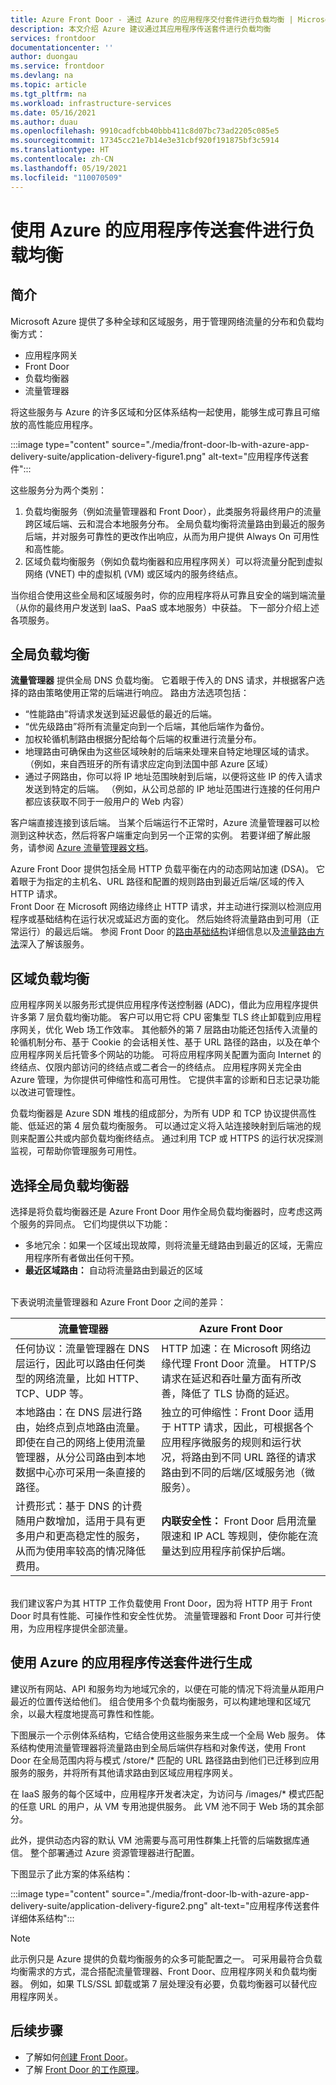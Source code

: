 ```yaml
---
title: Azure Front Door - 通过 Azure 的应用程序交付套件进行负载均衡 | Microsoft Docs
description: 本文介绍 Azure 建议通过其应用程序传送套件进行负载均衡
services: frontdoor
documentationcenter: ''
author: duongau
ms.service: frontdoor
ms.devlang: na
ms.topic: article
ms.tgt_pltfrm: na
ms.workload: infrastructure-services
ms.date: 05/16/2021
ms.author: duau
ms.openlocfilehash: 9910cadfcbb40bbb411c8d07bc73ad2205c085e5
ms.sourcegitcommit: 17345cc21e7b14e3e31cbf920f191875bf3c5914
ms.translationtype: HT
ms.contentlocale: zh-CN
ms.lasthandoff: 05/19/2021
ms.locfileid: "110070509"
---
```

# <a name="load-balancing-with-azures-application-delivery-suite"></a>使用 Azure 的应用程序传送套件进行负载均衡

## <a name="introduction"></a>简介
Microsoft Azure 提供了多种全球和区域服务，用于管理网络流量的分布和负载均衡方式： 

* 应用程序网关
* Front Door 
* 负载均衡器  
* 流量管理器

将这些服务与 Azure 的许多区域和分区体系结构一起使用，能够生成可靠且可缩放的高性能应用程序。

:::image type="content" source="./media/front-door-lb-with-azure-app-delivery-suite/application-delivery-figure1.png" alt-text="应用程序传送套件":::
 
这些服务分为两个类别：
1. 负载均衡服务（例如流量管理器和 Front Door），此类服务将最终用户的流量跨区域后端、云和混合本地服务分布。 全局负载均衡将流量路由到最近的服务后端，并对服务可靠性的更改作出响应，从而为用户提供 Always On 可用性和高性能。 
1. 区域负载均衡服务（例如负载均衡器和应用程序网关）可以将流量分配到虚拟网络 (VNET) 中的虚拟机 (VM) 或区域内的服务终结点。

当你组合使用这些全局和区域服务时，你的应用程序将从可靠且安全的端到端流量（从你的最终用户发送到 IaaS、PaaS 或本地服务）中获益。 下一部分介绍上述各项服务。

## <a name="global-load-balancing"></a>全局负载均衡
**流量管理器** 提供全局 DNS 负载均衡。 它着眼于传入的 DNS 请求，并根据客户选择的路由策略使用正常的后端进行响应。 路由方法选项包括：
- “性能路由”将请求发送到延迟最低的最近的后端。
- “优先级路由”将所有流量定向到一个后端，其他后端作为备份。
- 加权轮循机制路由根据分配给每个后端的权重进行流量分布。
- 地理路由可确保由为这些区域映射的后端来处理来自特定地理区域的请求。 （例如，来自西班牙的所有请求应定向到法国中部 Azure 区域）
- 通过子网路由，你可以将 IP 地址范围映射到后端，以便将这些 IP 的传入请求发送到特定的后端。 （例如，从公司总部的 IP 地址范围进行连接的任何用户都应该获取不同于一般用户的 Web 内容）

客户端直接连接到该后端。 当某个后端运行不正常时，Azure 流量管理器可以检测到这种状态，然后将客户端重定向到另一个正常的实例。 若要详细了解此服务，请参阅 [Azure 流量管理器文档](../traffic-manager/traffic-manager-overview.md)。

Azure Front Door 提供包括全局 HTTP 负载平衡在内的动态网站加速 (DSA)。  它着眼于为指定的主机名、URL 路径和配置的规则路由到最近后端/区域的传入 HTTP 请求。  
Front Door 在 Microsoft 网络边缘终止 HTTP 请求，并主动进行探测以检测应用程序或基础结构在运行状况或延迟方面的变化。  然后始终将流量路由到可用（正常运行）的最远后端。 参阅 Front Door 的[路由基础结构](front-door-routing-architecture.md)详细信息以及[流量路由方法](front-door-routing-methods.md)深入了解该服务。

## <a name="regional-load-balancing"></a>区域负载均衡
应用程序网关以服务形式提供应用程序传送控制器 (ADC)，借此为应用程序提供许多第 7 层负载均衡功能。 客户可以用它将 CPU 密集型 TLS 终止卸载到应用程序网关，优化 Web 场工作效率。 其他额外的第 7 层路由功能还包括传入流量的轮循机制分布、基于 Cookie 的会话相关性、基于 URL 路径的路由，以及在单个应用程序网关后托管多个网站的功能。 可将应用程序网关配置为面向 Internet 的终结点、仅限内部访问的终结点或二者合一的终结点。 应用程序网关完全由 Azure 管理，为你提供可伸缩性和高可用性。 它提供丰富的诊断和日志记录功能以改进可管理性。

负载均衡器是 Azure SDN 堆栈的组成部分，为所有 UDP 和 TCP 协议提供高性能、低延迟的第 4 层负载均衡服务。 可以通过定义将入站连接映射到后端池的规则来配置公共或内部负载均衡终结点。 通过利用 TCP 或 HTTPS 的运行状况探测监视，可帮助你管理服务可用性。

## <a name="choosing-a-global-load-balancer"></a>选择全局负载均衡器
选择是将负载均衡器还是 Azure Front Door 用作全局负载均衡器时，应考虑这两个服务的异同点。   它们均提供以下功能：
- 多地冗余：如果一个区域出现故障，则将流量无缝路由到最近的区域，无需应用程序所有者做出任何干预。
- **最近区域路由：** 自动将流量路由到最近的区域

</br>下表说明流量管理器和 Azure Front Door 之间的差异：</br>

| 流量管理器 | Azure Front Door |
| --------------- | ------------------------ |
|任何协议：流量管理器在 DNS 层运行，因此可以路由任何类型的网络流量，比如 HTTP、TCP、UDP 等。 | HTTP 加速：在 Microsoft 网络边缘代理 Front Door 流量。 HTTP/S 请求在延迟和吞吐量方面有所改善，降低了 TLS 协商的延迟。|
|本地路由：在 DNS 层进行路由，始终点到点地路由流量。  即使在自己的网络上使用流量管理器，从分公司路由到本地数据中心亦可采用一条直接的路径。 | 独立的可伸缩性：Front Door 适用于 HTTP 请求，因此，可根据各个应用程序微服务的规则和运行状况，将路由到不同 URL 路径的请求路由到不同的后端/区域服务池（微服务）。|
|计费形式：基于 DNS 的计费随用户数增加，适用于具有更多用户和更高稳定性的服务，从而为使用率较高的情况降低费用。 |**内联安全性：** Front Door 启用流量限速和 IP ACL 等规则，使你能在流量达到应用程序前保护后端。 

</br>我们建议客户为其 HTTP 工作负载使用 Front Door，因为将 HTTP 用于 Front Door 时具有性能、可操作性和安全性优势。 流量管理器和 Front Door 可并行使用，为应用程序提供全部流量。 

## <a name="building-with-azures-application-delivery-suite"></a>使用 Azure 的应用程序传送套件进行生成 
建议所有网站、API 和服务均为地域冗余的，以便在可能的情况下将流量从距用户最近的位置传送给他们。  组合使用多个负载均衡服务，可以构建地理和区域冗余，以最大程度地提高可靠性和性能。

下图展示一个示例体系结构，它结合使用这些服务来生成一个全局 Web 服务。 体系结构使用流量管理器将流量路由到全局后端供存档和对象传送，使用 Front Door 在全局范围内将与模式 /store/* 匹配的 URL 路径路由到他们已迁移到应用服务的服务，并将所有其他请求路由到区域应用程序网关。

在 IaaS 服务的每个区域中，应用程序开发者决定，为访问与 /images/* 模式匹配的任意 URL 的用户，从 VM 专用池提供服务。 此 VM 池不同于 Web 场的其余部分。

此外，提供动态内容的默认 VM 池需要与高可用性群集上托管的后端数据库通信。 整个部署通过 Azure 资源管理器进行配置。

下图显示了此方案的体系结构：

:::image type="content" source="./media/front-door-lb-with-azure-app-delivery-suite/application-delivery-figure2.png" alt-text="应用程序传送套件详细体系结构":::

> [!NOTE]
> 此示例只是 Azure 提供的负载均衡服务的众多可能配置之一。 可采用最符合负载均衡需求的方式，混合搭配流量管理器、Front Door、应用程序网关和负载均衡器。 例如，如果 TLS/SSL 卸载或第 7 层处理没有必要，负载均衡器可以替代应用程序网关。

## <a name="next-steps"></a>后续步骤

- 了解如何[创建 Front Door](quickstart-create-front-door.md)。
- 了解 [Front Door 的工作原理](front-door-routing-architecture.md)。
